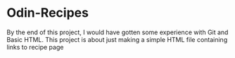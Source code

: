 # Odin-Recipes

By the end of this project, I would have gotten some experience with Git and Basic HTML. This project is about just making a simple HTML file containing links to recipe page